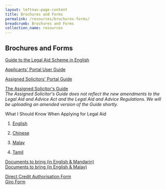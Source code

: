 ```yaml
---
layout: leftnav-page-content
title: Brochures and Forms
permalink: /resources/brochures-forms/
breadcrumb: Brochures and Forms
collection_name: resources
---
```

Brochures and Forms
---

[Guide to the Legal Aid Scheme in English](/files/Guide-to-legal-scheme-english.pdf) <br>

 

[Applicants' Portal User Guide](/files/Applicants-Portal-User-Guide.pdf) <br>

 

[Assigned Solicitors' Portal Guide](/files/AS-Portal-Guide.pdf) <br>

 

[The Assigned Solicitor's Guide](/files/LAB-AS-Guide.pdf) <br>
*The Assigned Solicitor's Guide does not reflect the new amendments to the Legal Aid and Advice Act and the Legal Aid and Advice Regulations. We will be uploading an amended version of the Guide shortly.* <br>

 

What I Should Know When Applying for Legal Aid<br>
1. [English](/files/what-I-should-know-english.pdf) <br>

2. [Chinese](/files/what-I-should-know-chinese.pdf) <br>

3. [Malay](/files/what-I-should-know-malay.pdf) <br>

4. [Tamil](/files/what-I-should-know-tamil.pdf) <br>

 

[Documents to bring (in English & Mandarin)](/files/Documents-To-Bring-Eng-and-Mandarin.pdf) <br>
[Documents to bring (in English & Malay)](/files/Docs-to-Bring-Eng-and-Malay.pdf) <br>

 

[Direct Credit Authorisation Form](/files/DCA-Form.pdf)<br>
[Giro Form](/files/Giro-form.pdf)<br>

